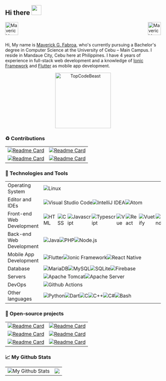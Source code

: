 ## Hi there <img src="https://media.giphy.com/media/DxJxiRFLjAn8kqiWdd/giphy.gif" width="32">

<div>
  <a href="https://facebook.com/mavyfaby">
    <img align="left" alt="Maverick's Facebook" width="42" src="https://media.giphy.com/media/GjkCs56IPk8pvh1ncs/giphy.gif" />
  </a>
</div>
<div>
  <a href="https://www.linkedin.com/in/mavyfaby/">
    <img align="right" alt="Maverick's LinkedIn" width="42" src="https://media.giphy.com/media/yDM1kJZthxFPoGDdmq/giphy.gif" />
  </a>
</div>

<br />
<br />
<br />

Hi, My name is [Maverick G. Fabroa](https://mavyfaby.me), who's currently pursuing a Bachelor's degree in Computer Science at the University of Cebu – Main Campus.
I reside in Mandaue City, Cebu here at Philippines. I have 4 years of experience in full-stack web development and a knowledge of [Ionic Framework](https://ionicframework.com/) and [Flutter](https://flutter.dev/) as mobile app development.

<p align="center"><img height="180em" src="https://github-profile-summary-cards.vercel.app/api/cards/profile-details?username=mavyfaby&theme=github_dark" alt="TopCodeBeast" align = "center"/></p>

### ♻️ Contributions

| | |
| - | - |
| [![Readme Card](https://github-readme-stats.vercel.app/api/pin/?username=flutternetwork&repo=WiFiFlutter&show_owner=true&theme=github_dark&hide_border=true)](https://github.com/alternadom/WiFiFlutter) | [![Readme Card](https://github-readme-stats.vercel.app/api/pin/?username=DanSnow&repo=vue-recaptcha&show_owner=true&theme=github_dark&hide_border=true)](https://github.com/DanSnow/vue-recaptcha) |
| [![Readme Card](https://github-readme-stats.vercel.app/api/pin/?username=westdabestdb&repo=bubble_bottom_bar&show_owner=true&theme=github_dark&hide_border=true)](https://github.com/westdabestdb/bubble_bottom_bar) | [![Readme Card](https://github-readme-stats.vercel.app/api/pin/?username=CodingTrain&repo=website&show_owner=true&theme=github_dark&hide_border=true)](https://github.com/CodingTrain/website)

### 🔧 Technologies and Tools

|||
|---|---|
| Operating System | <div style="display: flex">   <img alt="Linux" src="https://img.shields.io/badge/linux-%23.svg?style=for-the-badge&logo=linux&logoColor=white&color=212121" /> </div> |
| Editor and IDEs | <div style="display: flex">   <img alt="Visual Studio Code" src="https://img.shields.io/badge/Visual_Studio_Code-%23.svg?style=for-the-badge&logo=visualstudiocode&logoColor=0078d7&color=212121" />   <img alt="IntelliJ IDEA" src="https://img.shields.io/badge/IntelliJ_IDEA-%23.svg?style=for-the-badge&logo=intellijidea&logoColor=ec2861&color=212121" />   <img alt="Atom" src="https://img.shields.io/badge/Atom-%23.svg?style=for-the-badge&logo=atom&logoColor=a6999C&color=212121" /> </div> |
| Front-end Web Development | <div style="display: flex">   <img alt="HTML" src="https://img.shields.io/badge/HTML-%23.svg?style=for-the-badge&logo=html5&logoColor=e34c26&color=212121" />   <img alt="CSS" src="https://img.shields.io/badge/CSS-%23.svg?style=for-the-badge&logo=css3&logoColor=31a6ff&color=212121" />   <img alt="Javascript" src="https://img.shields.io/badge/JavaScript-%23.svg?style=for-the-badge&logo=javascript&logoColor=f0db4f&color=212121" />   <img alt="Typescript" src="https://img.shields.io/badge/Typescript-%23.svg?style=for-the-badge&logo=typescript&logoColor=5794f6&color=212121" />   <img alt="Vue" src="https://img.shields.io/badge/Vue-%23.svg?style=for-the-badge&logo=vue.js&logoColor=52c893&color=212121" />   <img alt="React" src="https://img.shields.io/badge/React-%23.svg?style=for-the-badge&logo=react&logoColor=61dbfb&color=212121" />   <img alt="Vuetify" src="https://img.shields.io/badge/Vuetify-%23.svg?style=for-the-badge&logo=vuetify&logoColor=8ac4ff&color=212121" />   <img alt="Tailwind" src="https://img.shields.io/badge/Tailwind-%23.svg?style=for-the-badge&logo=tailwindcss&logoColor=5cbbf8&color=212121" />   <img alt="Vite" src="https://img.shields.io/badge/Vite-%23.svg?style=for-the-badge&logo=vite&logoColor=906cff&color=212121" />   <img alt="Webpack" src="https://img.shields.io/badge/Webpack-%23.svg?style=for-the-badge&logo=webpack&logoColor=8dd6f9&color=212121" /> </div> |
| Back-end Web Development | <div style="display: flex">   <img alt="Java" src="https://img.shields.io/badge/Java-%23.svg?style=for-the-badge&logo=java&logoColor=f89820&color=212121" />   <img alt="PHP" src="https://img.shields.io/badge/PHP-%23.svg?style=for-the-badge&logo=php&logoColor=31a6ff&color=212121" />   <img alt="Node.js" src="https://img.shields.io/badge/Node.js-%23.svg?style=for-the-badge&logo=node.js&logoColor=6cc24a&color=212121" /> </div> |
| Mobile App Development | <div style="display: flex;">   <img alt="Flutter" src="https://img.shields.io/badge/Flutter-%23.svg?style=for-the-badge&logo=flutter&logoColor=79b4f6&color=212121" />   <img alt="Ionic Framework" src="https://img.shields.io/badge/Ionic_Framework-%23.svg?style=for-the-badge&logo=ionic&logoColor=5479ff&color=212121" />   <img alt="React Native" src="https://img.shields.io/badge/React_Native-%23.svg?style=for-the-badge&logo=react&logoColor=61DBFB&color=212121" /> </div> |
| Database | <div style="display: flex;">     <img alt="MariaDB" src="https://img.shields.io/badge/MariaDB-%23.svg?style=for-the-badge&logo=mariadb&logoColor=00758f&color=212121" />     <img alt="MySQL" src="https://img.shields.io/badge/MySQL-%23.svg?style=for-the-badge&logo=mysql&logoColor=4479A1&color=212121" />     <img alt="SQLite" src="https://img.shields.io/badge/SQLite-%23.svg?style=for-the-badge&logo=sqlite&logoColor=104b67&color=212121" />     <img alt="Firebase" src="https://img.shields.io/badge/Firebase-%23.svg?style=for-the-badge&logo=firebase&logoColor=ffca28&color=212121" /> </div> |
| Servers | <div style="display: flex;">   <img alt="Apache Tomcat" src="https://img.shields.io/badge/Tomcat-%23.svg?style=for-the-badge&logo=apachetomcat&logoColor=cca717&color=212121" />   <img alt="Apache Server" src="https://img.shields.io/badge/Apache_Server-%23.svg?style=for-the-badge&logo=apache&logoColor=a22160&color=212121" /> </div> |
| DevOps | <div style="display: flex;">   <img alt="Github Actions" src="https://img.shields.io/badge/Github_Actions-%23.svg?style=for-the-badge&logo=githubactions&logoColor=2088FF&color=212121" /> </div> |
| Other languages | <div style="display: flex;">   <img alt="Python" src="https://img.shields.io/badge/Python-%23.svg?style=for-the-badge&logo=python&logoColor=3776AB&color=212121" />   <img alt="Dart" src="https://img.shields.io/badge/Dart-%23.svg?style=for-the-badge&logo=dart&logoColor=31a6ff&color=212121" />       <img alt="C" src="https://img.shields.io/badge/C-%23.svg?style=for-the-badge&logo=c&logoColor=6468bf&color=212121" />   <img alt="C++" src="https://img.shields.io/badge/C++-%23.svg?style=for-the-badge&logo=cplusplus&logoColor=387dcd&color=212121" />   <img alt="C#" src="https://img.shields.io/badge/C%23-%23.svg?style=for-the-badge&logo=csharp&logoColor=a273dd&color=212121" />     <img alt="Bash" src="https://img.shields.io/badge/Bash-%23.svg?style=for-the-badge&logo=gnu-bash&logoColor=4EAA25&color=212121" />   </div> |

### 📖 Open-source projects

| | |
| - | - |
| [![Readme Card](https://github-readme-stats.vercel.app/api/pin/?username=mavyfaby&repo=hlsc&theme=github_dark&hide_border=true)](https://github.com/mavyfaby/hlsc) | [![Readme Card](https://github-readme-stats.vercel.app/api/pin/?username=mavyfaby&repo=bezier-curve&theme=github_dark&hide_border=true)](https://github.com/mavyfaby/bezier-curve)
| [![Readme Card](https://github-readme-stats.vercel.app/api/pin/?username=mavyfaby&repo=pldt-home-data-viewer&theme=github_dark&hide_border=true)](https://github.com/mavyfaby/pldt-home-data-viewer) | [![Readme Card](https://github-readme-stats.vercel.app/api/pin/?username=mavyfaby&repo=simple-calculator&theme=github_dark&hide_border=true)](https://github.com/mavyfaby/simple-calculator)
| [![Readme Card](https://github-readme-stats.vercel.app/api/pin/?username=mavyfaby&repo=student-data-entry&theme=github_dark&hide_border=true)](https://github.com/mavyfaby/student-data-entry) | [![Readme Card](https://github-readme-stats.vercel.app/api/pin/?username=mavyfaby&repo=covid-ph-tracker&theme=github_dark&hide_border=true)](https://github.com/mavyfaby/covid-ph-tracker)

### 📈 My Github Stats

|||
|-|-|
| <img src="https://github-readme-stats.vercel.app/api?username=mavyfaby&show_icons=true&theme=github_dark&hide_border=true" alt="My Github Stats" /> | <img src="https://github-readme-stats.vercel.app/api/top-langs/?username=mavyfaby&title_color=ffffff&text_color=c9cacc&&theme=github_dark&hide_border=true&langs_count=4&layout=compact" /> |



<!--
**mavyfaby/mavyfaby** is a ✨ _special_ ✨ repository because its `README.md` (this file) appears on your GitHub profile.

Here are some ideas to get you started:

- 🔭 I’m currently working on ...
- 🌱 I’m currently learning ...
- 👯 I’m looking to collaborate on ...
- 🤔 I’m looking for help with ...
- 💬 Ask me about ...
- 📫 How to reach me: ...
- 😄 Pronouns: ...
- ⚡ Fun fact: ...
-->
